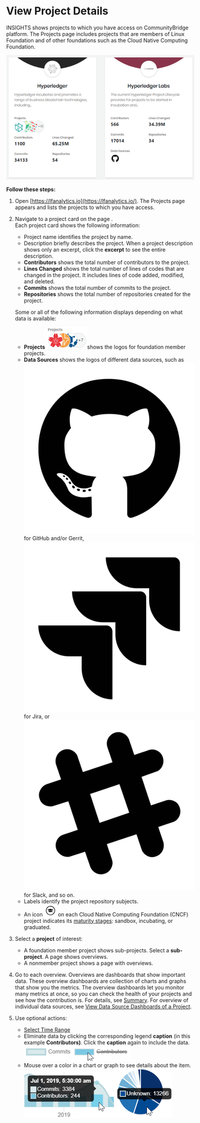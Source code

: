 # View Project Details

INSIGHTS shows projects to which you have access on CommunityBridge platform. The Projects page includes projects that are members of Linux Foundation and of other foundations such as the Cloud Native Computing Foundation.

![Project Cards](../../.gitbook/assets/project-cards%20%281%29.png)

**Follow these steps:**

1. Open [https://lfanalytics.io](https://lfanalytics.io/). The Projects page appears and lists the projects to which you have access.
2. Navigate to a project card on the page .  
   Each project card shows the following information:

   * Project name identifies the project by name.
   * Description briefly describes the project. When a project description shows only an excerpt, click the **excerpt** to see the entire description.
   * **Contributors** shows the total number of contributors to the project.
   * **Lines Changed** shows the total number of lines of codes that are changed in the project. It includes lines of code added, modified, and deleted.
   * **Commits** shows the total number of commits to the project.
   * **Repositories** shows the total number of repositories created for the project.

   Some or all of the following information displays depending on what data is available:

   * **Projects** ![](../../.gitbook/assets/18088267.png)shows the logos for foundation member projects.
   * **Data Sources** shows the logos of different data sources, such as ![](../../.gitbook/assets/18088261.png) for GitHub and/or Gerrit, ![](../../.gitbook/assets/18088260.png) for Jira, or ![](../../.gitbook/assets/18088259.png) for Slack, and so on.
   * Labels identify the project repository subjects.
   * An icon ![](../../.gitbook/assets/18088258.png) on each Cloud Native Computing Foundation \(CNCF\) project indicates its [maturity stages](https://www.cncf.io/projects/): sandbox, incubating, or graduated.

3. Select a **project** of interest:
   * A foundation member project shows sub-projects. Select a **sub-project**. A page shows overviews.
   * A nonmember project shows a page with overviews.
4. Go to each overview. Overviews are dashboards that show important data. These overview dashboards are collection of charts and graphs that show you the metrics. The overview dashboards let you monitor many metrics at once, so you can check the health of your projects and see how the contribution is. For details, see [Summary](view-dashboard-catalog-of-a-project/summary.md). For overview of individual data sources, see [View Data Source Dashboards of a Project](view-dashboard-catalog-of-a-project/).
5. Use optional actions:
   * [Select Time Range](manage-dashboard-analytics/select-time-range.md)
   * Eliminate data by clicking the corresponding legend **caption** \(in this example **Contributors\)**. Click the **caption** again to include the data. ![](../../.gitbook/assets/18088257.png) 
   * Mouse over a color in a chart or graph to see details about the item. ![](../../.gitbook/assets/18088255.png)![](../../.gitbook/assets/18088256.png) 

